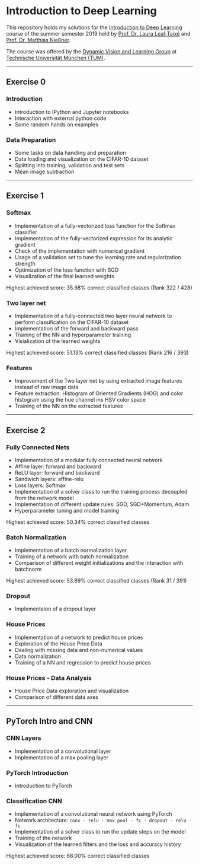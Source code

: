 # Introduction to Deep Learning
This repository holds my solutions for the [Introduction to Deep Learning](https://dvl.in.tum.de/teaching/i2dl-ss19/) course of the summer semester 2019 held by [Prof. Dr. Laura Leal-Taixé](https://dvl.in.tum.de/team/lealtaixe/) and [Prof. Dr. Matthias Nießner](http://www.niessnerlab.org/members/matthias_niessner/profile.html).

The course was offered by the [Dynamic Vision and Learning Group](https://dvl.in.tum.de/) at [Technische Universität München (TUM)](https://www.tum.de/).

***

## Exercise 0
### Introduction
- Introduction to IPython and Jupyter notebooks
- Interaction with external python code
- Some random hands on examples

### Data Preparation
- Some tasks on data handling and preparation
- Data loading and visualization on the CIFAR-10 dataset
- Splitting into training, validation and test sets
- Mean image subtraction

***

## Exercise 1
### Softmax
- Implementation of a fully-vectorized loss function for the Softmax classifier
- Implementation of the fully-vectorized expression for its analytic gradient
- Check of the implementation with numerical gradient
- Usage of a validation set to tune the learning rate and regularization strength
- Optimization of the loss function with SGD
- Visualization of the final learned weights

Highest achieved score: 35.98% correct classified classes (Rank 322 / 428)

### Two layer net
- Implementation of a fully-connected two layer neural network to perform classification on the CIFAR-10 dataset
- Implementation of the forward and backward pass
- Training of the NN and hyperparameter training
- Visialization of the learned weights

Highest achieved score: 51.13% correct classified classes (Rank 216 / 393)

### Features
- Improvement of the Two layer net by using extracted image features instead of raw image data
- Feature extraction: Histogram of Oriented Gradients (HOG) and color histogram using the hue channel ins HSV color space
- Training of the NN on the extracted features

***

## Exercise 2
### Fully Connected Nets
- Implementation of a modular fully connected neural network
- Affine layer: forward and backward
- ReLU layer: forward and backward
- Sandwich layers: affine-relu
- Loss layers: Softmax
- Implementation of a solver class to run the training process decoupled from the network model
- Implementation of different update rules: SGD, SGD+Momentum, Adam
- Hyperparameter tuning and model training

Highest achieved score: 50.34% correct classified classes

### Batch Normalization
- Implementation of a batch normalization layer
- Training of a network with batch normalization
- Comparison of different weight initializations and the interaction with batchnorm

Highest achieved score: 53.89% correct classified classes (Rank 31 / 391)

### Dropout
- Implementaion of a dropout layer

### House Prices
- Implementation of a network to predict house prices
- Exploration of the House Price Data
- Dealing with missing data and non-numerical values
- Data normalization
- Training of a NN and regression to predict house prices

### House Prices - Data Analysis
- House Price Data exploration and visualization
- Comparison of different data axes 

***

## PyTorch Intro and CNN
### CNN Layers
- Implementation of a convolutional layer
- Implementation of a max pooling layer

### PyTorch Introduction
- Introduction to PyTorch

### Classification CNN
- Implementation of a convolutional neural network using PyTorch
- Network architecture: `conv - relu - max pool - fc - dropout - relu - fc`
- Implementation of a solver class to run the update steps on the model
- Training of the network
- Visualization of the learned filters and the loss and accuracy history

Highest achieved score: 68.00% correct classified classes
